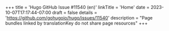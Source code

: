 +++
title = 'Hugo GitHub Issue #11540 (en)'
linkTitle = 'Home'
date = 2023-10-07T17:17:44-07:00
draft = false
details = 'https://github.com/gohugoio/hugo/issues/11540'
description = "Page bundles linked by translationKey do not share page resources"
+++
